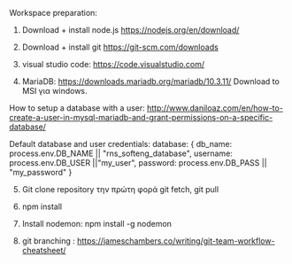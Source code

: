  Workspace preparation:

1) Download + install node.js
https://nodejs.org/en/download/

2) Download + install git
https://git-scm.com/downloads

3) visual studio code:
https://code.visualstudio.com/

4) MariaDB:
https://downloads.mariadb.org/mariadb/10.3.11/
Download to MSI για windows.

How to setup a database with a user:
http://www.daniloaz.com/en/how-to-create-a-user-in-mysql-mariadb-and-grant-permissions-on-a-specific-database/

Default database and user credentials:
database: {
db_name: process.env.DB_NAME || "rns_softeng_database",
username: process.env.DB_USER ||"my_user",
password: process.env.DB_PASS || "my_password"
}

5) Git clone repository την πρώτη φορά
     git fetch, git pull

6) npm install

7) Install nodemon: npm install -g nodemon

8) git branching : https://jameschambers.co/writing/git-team-workflow-cheatsheet/
